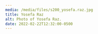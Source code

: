 ```yaml
---
media: /media/files/s200_yosefa.raz.jpg
title: Yosefa Raz
alt: Photo of Yosefa Raz.
date: 2022-02-22T12:32:00-0500
---
```

